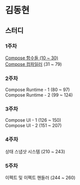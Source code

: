 # 김동현
## 스터디
### 1주차
[Compose 함수들 (10 ~ 30)](https://lumbar-beryl-964.notion.site/Composable-10-30-250b82abc59d80eb8a6de856598e6d6c?source=copy_link) <br>
[Compose 컴파일러](https://lumbar-beryl-964.notion.site/Compose-31-79-250b82abc59d804695c6e82ea6934850?source=copy_link) (31 ~ 79)

### 2주차
Compose Runtime - 1 (80 ~ 97) <br>
Compose Runtime - 2 (99 ~ 124)

### 3주차
Compose UI - 1 (126 ~ 150) <br>
Compose UI - 2 (151 ~ 207)

### 4주차
상태 스냅샷 시스템 (210 ~ 243)

### 5주차
이펙트 및 이펙트 핸들러 (244 ~ 260)
